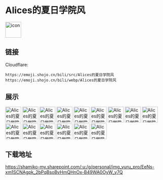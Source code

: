 # Alices的夏日学院风
<img src="https://emoji.shojo.cn/bili/src/Alices的夏日学院风/icon.png" width="50" height="50" alt="icon">

## 链接
Cloudflare:
```
https://emoji.shojo.cn/bili/src/Alices的夏日学院风
https://emoji.shojo.cn/bili/webp/Alices的夏日学院风
```
## 展示
<img src="https://emoji.shojo.cn/bili/src/Alices的夏日学院风/Alices的夏日学院风-好辣.png" width="50" height="50" alt="Alices的夏日学院风-好辣">
<img src="https://emoji.shojo.cn/bili/src/Alices的夏日学院风/Alices的夏日学院风-捏.png" width="50" height="50" alt="Alices的夏日学院风-捏">
<img src="https://emoji.shojo.cn/bili/src/Alices的夏日学院风/Alices的夏日学院风-睡大觉.png" width="50" height="50" alt="Alices的夏日学院风-睡大觉">
<img src="https://emoji.shojo.cn/bili/src/Alices的夏日学院风/Alices的夏日学院风-赶进度.png" width="50" height="50" alt="Alices的夏日学院风-赶进度">
<img src="https://emoji.shojo.cn/bili/src/Alices的夏日学院风/Alices的夏日学院风-嘲笑.png" width="50" height="50" alt="Alices的夏日学院风-嘲笑">
<img src="https://emoji.shojo.cn/bili/src/Alices的夏日学院风/Alices的夏日学院风-比心.png" width="50" height="50" alt="Alices的夏日学院风-比心">
<img src="https://emoji.shojo.cn/bili/src/Alices的夏日学院风/Alices的夏日学院风-呜呜.png" width="50" height="50" alt="Alices的夏日学院风-呜呜">
<img src="https://emoji.shojo.cn/bili/src/Alices的夏日学院风/Alices的夏日学院风-先拍照.png" width="50" height="50" alt="Alices的夏日学院风-先拍照">
<img src="https://emoji.shojo.cn/bili/src/Alices的夏日学院风/Alices的夏日学院风-可怜巴巴.png" width="50" height="50" alt="Alices的夏日学院风-可怜巴巴">
<img src="https://emoji.shojo.cn/bili/src/Alices的夏日学院风/Alices的夏日学院风-啊.png" width="50" height="50" alt="Alices的夏日学院风-啊">
<img src="https://emoji.shojo.cn/bili/src/Alices的夏日学院风/Alices的夏日学院风-吹泡泡.png" width="50" height="50" alt="Alices的夏日学院风-吹泡泡">
<img src="https://emoji.shojo.cn/bili/src/Alices的夏日学院风/Alices的夏日学院风-满足.png" width="50" height="50" alt="Alices的夏日学院风-满足">
<img src="https://emoji.shojo.cn/bili/src/Alices的夏日学院风/Alices的夏日学院风-懵.png" width="50" height="50" alt="Alices的夏日学院风-懵">
<img src="https://emoji.shojo.cn/bili/src/Alices的夏日学院风/Alices的夏日学院风-啊啊啊.png" width="50" height="50" alt="Alices的夏日学院风-啊啊啊">
<img src="https://emoji.shojo.cn/bili/src/Alices的夏日学院风/Alices的夏日学院风-点赞.png" width="50" height="50" alt="Alices的夏日学院风-点赞">

## 下载地址

https://shamiko-my.sharepoint.com/:u:/g/personal/img_yuru_pro/EeNs-xm1SCNAgpk_2bPqBsoBvHmQHnOx-B49WA0OyW_y7Q